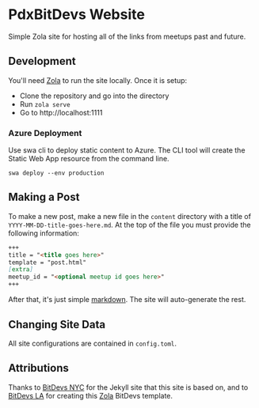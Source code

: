 # PdxBitDevs Website

Simple Zola site for hosting all of the links from meetups past and future.

## Development

You'll need [Zola](https://www.getzola.org/documentation/getting-started/installation/) to run the
site locally. Once it is setup:

* Clone the repository and go into the directory
* Run `zola serve`
* Go to http://localhost:1111

### Azure Deployment

Use swa cli to deploy static content to Azure.   The CLI tool will create the Static Web App resource from the command line.

    swa deploy --env production

## Making a Post

To make a new post, make a new file in the `content` directory with a title of
`YYYY-MM-DD-title-goes-here.md`. At the top of the file you must provide the
following information:

```md
+++
title = "<title goes here>"
template = "post.html"
[extra]
meetup_id = "<optional meetup id goes here>"
+++
```

After that, it's just simple [markdown](https://www.markdownguide.org/cheat-sheet/). 
The site will auto-generate the rest.

## Changing Site Data

All site configurations are contained in `config.toml`.

## Attributions

Thanks to [BitDevs NYC](https://github.com/BitDevsNYC/BitDevsNYC.github.io) for the
Jekyll site that this site is based on, and to [BitDevs LA](https://bitdevsla.org) for creating 
this [Zola](https://www.getzola.org) BitDevs template.

